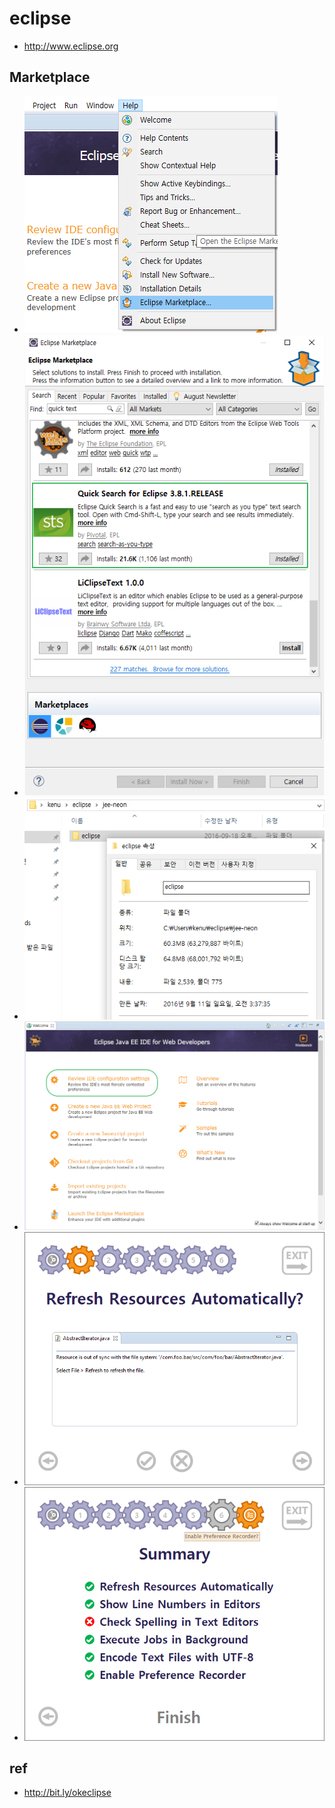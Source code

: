 # eclipse
* http://www.eclipse.org

## Marketplace
* <img src="images/marketplace01.png" alt="eclipse marketplace">
* <img src="images/marketplace02.png" alt="search quick text">
* <img src="images/eclipseneon-size.png" alt="eclipse neon welcome">
* <img src="images/eclipseNeon.png" alt="eclipse neon welcome">
* <img src="images/eclipseNeon01.png" alt="eclipse neon ide config">
* <img src="images/eclipseNeon02.png" alt="eclipse neon ide config">

## ref 
* http://bit.ly/okeclipse
